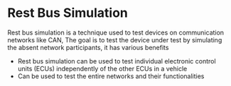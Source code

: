 # Rest Bus Simulation

Rest bus simulation is a technique used to test devices on communication networks like CAN, The goal is to test the device under test by simulating the absent network participants, it has various benefits

* Rest bus simulation can be used to test individual electronic control units (ECUs) independently of the other ECUs in a vehicle
* Can be used to test the entire networks and their functionalities

